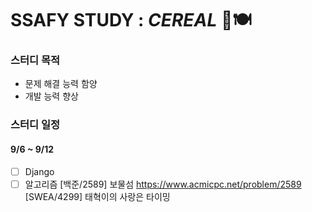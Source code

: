 # SSAFY STUDY : *CEREAL* 🥣🍽

### 스터디 목적

- 문제 해결 능력 함양
- 개발 능력 향상



### 스터디 일정

#### 9/6 ~ 9/12

- [ ] Django
- [ ] 알고리즘
[백준/2589] 보물섬 https://www.acmicpc.net/problem/2589
[SWEA/4299] 태혁이의 사랑은 타이밍

